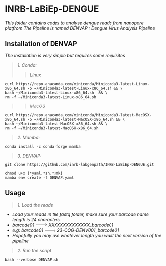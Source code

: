 # INRB-LaBiEp-DENGUE
*This folder contains codes to analyse dengue reads from nanopore platfrom*
*The Pipeline is named DENVAP : Dengue Virus Analysis Pipeline*
## Installation of **DENVAP**
*The installation is very simple but requires some requisites*
>  *1. Conda:*
>> _Linux_
```
curl https://repo.anaconda.com/miniconda/Miniconda3-latest-Linux-x86_64.sh -o ~/Miniconda3-latest-Linux-x86_64.sh && \
bash ~/Miniconda3-latest-Linux-x86_64.sh  && \
rm -f ~/Miniconda3-latest-Linux-x86_64.sh
```
>> _MacOS_
```
curl https://repo.anaconda.com/miniconda/Miniconda3-latest-MacOSX-x86_64.sh -o ~/Miniconda3-latest-MacOSX-x86_64.sh && \
bash ~/Miniconda3-latest-MacOSX-x86_64.sh && \
rm -f ~/Miniconda3-latest-MacOSX-x86_64.sh
```
>  *2. Mamba:*
```
conda install -c conda-forge mamba
```
>  *3. DENVAP:*
```
git clone https://github.com/inrb-labgenpath/INRB-LaBiEp-DENGUE.git
```
```
chmod u+x {*yaml,*sh,*smk}
mamba env create -f DENVAP.yaml
```


## Usage
> *1. Load the reads*

- *Load your reads in the fastq folder, make sure your barcode name length is 24 characters*
- *barcode01 ---> XXXXXXXXXXXXXX_barcode01*
- *e.g: barcode01 ---> 23-COG-DENV001_barcode01*
- *Hopefully you may use whatever length you want the next version of the pipeline*

> *2. Run the script*

```
bash --verbose DENVAP.sh
```
